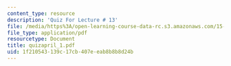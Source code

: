 ```yaml
---
content_type: resource
description: 'Quiz For Lecture # 13'
file: /media/https%3A/open-learning-course-data-rc.s3.amazonaws.com/15-433-investments-spring-2003/1f210543139c17cb407eeab8b8b8d24b_quizapril_1.pdf
file_type: application/pdf
resourcetype: Document
title: quizapril_1.pdf
uid: 1f210543-139c-17cb-407e-eab8b8b8d24b
---
```

